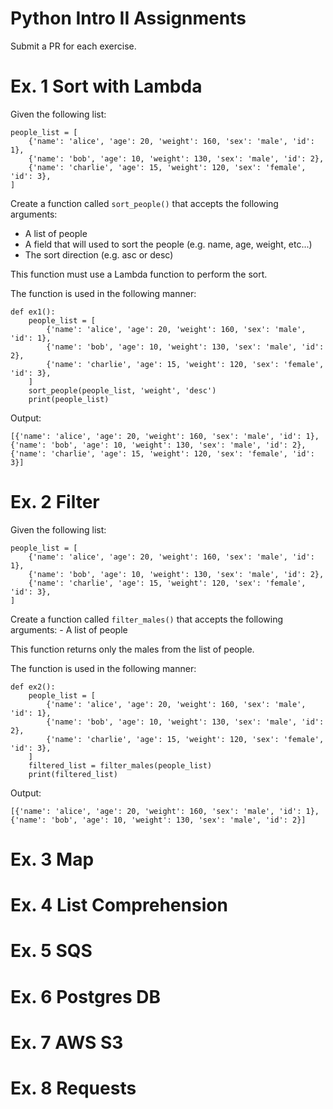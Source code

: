 # Python Intro II Assignments
Submit a PR for each exercise.

# Ex. 1 Sort with Lambda
Given the following list:

```
people_list = [
    {'name': 'alice', 'age': 20, 'weight': 160, 'sex': 'male', 'id': 1},
    {'name': 'bob', 'age': 10, 'weight': 130, 'sex': 'male', 'id': 2},
    {'name': 'charlie', 'age': 15, 'weight': 120, 'sex': 'female', 'id': 3},
]
```

Create a function called `sort_people()` that accepts the following arguments:
  - A list of people
  - A field that will used to sort the people (e.g. name, age, weight, etc...)
  - The sort direction (e.g. asc or desc)

This function must use a Lambda function to perform the sort.

The function is used in the following manner:

```
def ex1():
    people_list = [
        {'name': 'alice', 'age': 20, 'weight': 160, 'sex': 'male', 'id': 1},
        {'name': 'bob', 'age': 10, 'weight': 130, 'sex': 'male', 'id': 2},
        {'name': 'charlie', 'age': 15, 'weight': 120, 'sex': 'female', 'id': 3},
    ]
    sort_people(people_list, 'weight', 'desc')
    print(people_list)
```

Output:
```
[{'name': 'alice', 'age': 20, 'weight': 160, 'sex': 'male', 'id': 1}, {'name': 'bob', 'age': 10, 'weight': 130, 'sex': 'male', 'id': 2}, {'name': 'charlie', 'age': 15, 'weight': 120, 'sex': 'female', 'id': 3}]
```

# Ex. 2 Filter
Given the following list:

```
people_list = [
    {'name': 'alice', 'age': 20, 'weight': 160, 'sex': 'male', 'id': 1},
    {'name': 'bob', 'age': 10, 'weight': 130, 'sex': 'male', 'id': 2},
    {'name': 'charlie', 'age': 15, 'weight': 120, 'sex': 'female', 'id': 3},
]
```

Create a function called `filter_males()` that accepts the following arguments:
    - A list of people

This function returns only the males from the list of people.

The function is used in the following manner:

```
def ex2():
    people_list = [
        {'name': 'alice', 'age': 20, 'weight': 160, 'sex': 'male', 'id': 1},
        {'name': 'bob', 'age': 10, 'weight': 130, 'sex': 'male', 'id': 2},
        {'name': 'charlie', 'age': 15, 'weight': 120, 'sex': 'female', 'id': 3},
    ]
    filtered_list = filter_males(people_list)
    print(filtered_list)
```
Output:
```
[{'name': 'alice', 'age': 20, 'weight': 160, 'sex': 'male', 'id': 1}, {'name': 'bob', 'age': 10, 'weight': 130, 'sex': 'male', 'id': 2}]
```

# Ex. 3 Map




# Ex. 4 List Comprehension

# Ex. 5 SQS

# Ex. 6 Postgres DB

# Ex. 7 AWS S3

# Ex. 8 Requests
